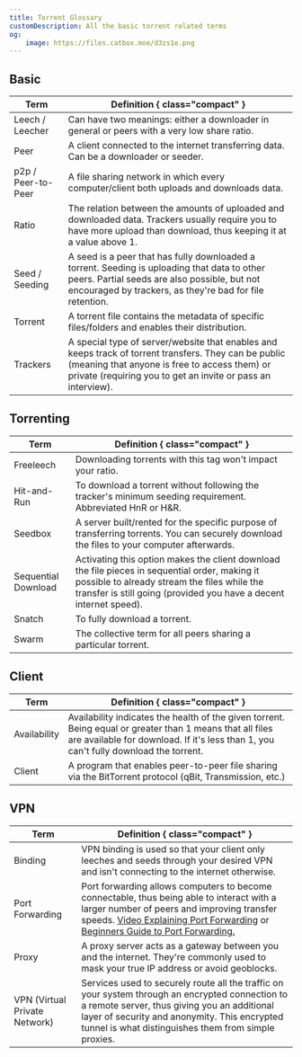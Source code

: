 ```yaml
---
title: Torrent Glossary
customDescription: All the basic torrent related terms
og:
    image: https://files.catbox.moe/d3zs1e.png
---
```


<GradientCard title="Torrent Glossary" description="All the basic torrent related terms" theme="turquoise" variant="thin"/>

## Basic

| Term             | Definition  { class="compact" }     |
|------------------|----------------------|
| Leech / Leecher  | Can have two meanings: either a downloader in general or peers with a very low share ratio.  |
| Peer             | A client connected to the internet transferring data. Can be a downloader or seeder.   |
| p2p / Peer-to-Peer | A file sharing network in which every computer/client both uploads and downloads data.   |
| Ratio            | The relation between the amounts of uploaded and downloaded data. Trackers usually require you to have more upload than download, thus keeping it at a value above 1. |
| Seed / Seeding   | A seed is a peer that has fully downloaded a torrent. Seeding is uploading that data to other peers. Partial seeds are also possible, but not encouraged by trackers, as they're bad for file retention. | 
| Torrent          | A torrent file contains the metadata of specific files/folders and enables their distribution.   |
| Trackers         | A special type of server/website that enables and keeps track of torrent transfers. They can be public (meaning that anyone is free to access them) or private (requiring you to get an invite or pass an interview). |

## Torrenting

| Term             | Definition  { class="compact" }     |
|------------------|----------------------|
| Freeleech        | Downloading torrents with this tag won't impact your ratio.  |
| Hit-and-Run      | To download a torrent without following the tracker's minimum seeding requirement. Abbreviated HnR or H&R. |
| Seedbox          | A server built/rented for the specific purpose of transferring torrents. You can securely download the files to your computer afterwards.     |
| Sequential Download     | Activating this option makes the client download the file pieces in sequential order, making it possible to already stream the files while the transfer is still going (provided you have a decent internet speed). |
| Snatch           | To fully download a torrent.     |
| Swarm            | The collective term for all peers sharing a particular torrent.        |

## Client
| Term             | Definition  { class="compact" }     |
|------------------|----------------------|
| Availability | Availability indicates the health of the given torrent. Being equal or greater than 1 means that all files are available for download. If it's less than 1, you can't fully download the torrent. |
| Client           | A program that enables peer-to-peer file sharing via the BitTorrent protocol (qBit, Transmission, etc.) |

## VPN

| Term             | Definition  { class="compact" }     |
|------------------|----------------------|
| Binding | VPN binding is used so that your client only leeches and seeds through your desired VPN and isn't connecting to the internet otherwise. |
| Port Forwarding      | Port forwarding allows computers to become connectable, thus being able to interact with a larger number of peers and improving transfer speeds. [Video Explaining Port Forwarding](https://www.youtube.com/watch?v=2G1ueMDgwxw) or [Beginners Guide to Port Forwarding.](https://learn.g2.com/port-forwarding) |
| Proxy     | A proxy server acts as a gateway between you and the internet. They're commonly used to mask your true IP address or avoid geoblocks. |
| VPN (Virtual Private Network) | Services used to securely route all the traffic on your system through an encrypted connection to a remote server, thus giving you an additional layer of security and anonymity. This encrypted tunnel is what distinguishes them from simple proxies. |